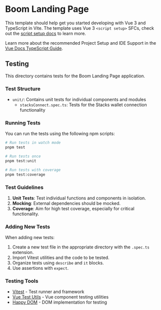 # Boom Landing Page

This template should help get you started developing with Vue 3 and TypeScript in Vite. The template uses Vue 3 `<script setup>` SFCs, check out the [script setup docs](https://v3.vuejs.org/api/sfc-script-setup.html#sfc-script-setup) to learn more.

Learn more about the recommended Project Setup and IDE Support in the [Vue Docs TypeScript Guide](https://vuejs.org/guide/typescript/overview.html#project-setup).


## Testing

This directory contains tests for the Boom Landing Page application.

### Test Structure

- `unit/`: Contains unit tests for individual components and modules
  - `stacksConnect.spec.ts`: Tests for the Stacks wallet connection functionality

### Running Tests

You can run the tests using the following npm scripts:

```bash
# Run tests in watch mode
pnpm test

# Run tests once
pnpm test:unit

# Run tests with coverage
pnpm test:coverage
```

### Test Guidelines

1. **Unit Tests**: Test individual functions and components in isolation.
2. **Mocking**: External dependencies should be mocked.
3. **Coverage**: Aim for high test coverage, especially for critical functionality.

### Adding New Tests

When adding new tests:

1. Create a new test file in the appropriate directory with the `.spec.ts` extension.
2. Import Vitest utilities and the code to be tested.
3. Organize tests using `describe` and `it` blocks.
4. Use assertions with `expect`.

### Testing Tools

- [Vitest](https://vitest.dev/) - Test runner and framework
- [Vue Test Utils](https://test-utils.vuejs.org/) - Vue component testing utilities
- [Happy DOM](https://github.com/capricorn86/happy-dom) - DOM implementation for testing
